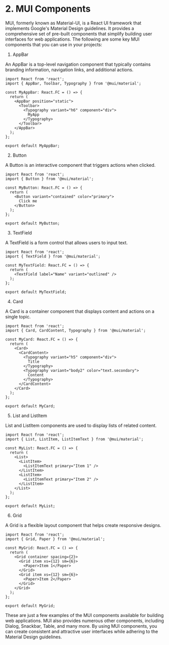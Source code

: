 # 2. MUI Components

MUI, formerly known as Material-UI, is a React UI framework that implements Google's Material Design guidelines. It provides a comprehensive set of pre-built components that simplify building user interfaces for web applications. The following are some key MUI components that you can use in your projects:

1. AppBar

An AppBar is a top-level navigation component that typically contains branding information, navigation links, and additional actions.

```tsx
import React from 'react';
import { AppBar, Toolbar, Typography } from '@mui/material';

const MyAppBar: React.FC = () => {
  return (
    <AppBar position="static">
      <Toolbar>
        <Typography variant="h6" component="div">
          MyApp
        </Typography>
      </Toolbar>
    </AppBar>
  );
};

export default MyAppBar;
```

2. Button

A Button is an interactive component that triggers actions when clicked.

```tsx
import React from 'react';
import { Button } from '@mui/material';

const MyButton: React.FC = () => {
  return (
    <Button variant="contained" color="primary">
      Click me
    </Button>
  );
};

export default MyButton;
```

3. TextField

A TextField is a form control that allows users to input text.

```tsx
import React from 'react';
import { TextField } from '@mui/material';

const MyTextField: React.FC = () => {
  return (
    <TextField label="Name" variant="outlined" />
  );
};

export default MyTextField;
```

4. Card

A Card is a container component that displays content and actions on a single topic.

```tsx
import React from 'react';
import { Card, CardContent, Typography } from '@mui/material';

const MyCard: React.FC = () => {
  return (
    <Card>
      <CardContent>
        <Typography variant="h5" component="div">
          Title
        </Typography>
        <Typography variant="body2" color="text.secondary">
          Content
        </Typography>
      </CardContent>
    </Card>
  );
};

export default MyCard;
```

5. List and ListItem

List and ListItem components are used to display lists of related content.

```tsx
import React from 'react';
import { List, ListItem, ListItemText } from '@mui/material';

const MyList: React.FC = () => {
  return (
    <List>
      <ListItem>
        <ListItemText primary="Item 1" />
      </ListItem>
      <ListItem>
        <ListItemText primary="Item 2" />
      </ListItem>
    </List>
  );
};

export default MyList;
```

6. Grid

A Grid is a flexible layout component that helps create responsive designs.

```tsx
import React from 'react';
import { Grid, Paper } from '@mui/material';

const MyGrid: React.FC = () => {
  return (
    <Grid container spacing={2}>
      <Grid item xs={12} sm={6}>
        <Paper>Item 1</Paper>
      </Grid>
      <Grid item xs={12} sm={6}>
        <Paper>Item 2</Paper>
      </Grid>
    </Grid>
  );
};

export default MyGrid;
```

These are just a few examples of the MUI components available for building web applications. MUI also provides numerous other components, including Dialog, Snackbar, Table, and many more. By using MUI components, you can create consistent and attractive user interfaces while adhering to the Material Design guidelines.

